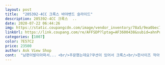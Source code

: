 ```yaml
---
layout: post 
title:  "205392-4CC 크록스 바야밴드 슬라이드" 
description: 205392-4CC 크록스  ..
date: 2020-07-22 06:44:26 
img: https://static.coupangcdn.com/image/vendor_inventory/78a5/9ea0bec7bed095a3670bd5ea950ab68c4a597a5a59a3a3d6b65b2c74f2c9.jpg 
linkUrl: https://link.coupang.com/re/AFFSDP?lptag=AF3600438&subid=ahnPublicAsk&pageKey=1399353821&itemId=2434442281&vendorItemId=70428331937&traceid=V0-113-8f782c3c1f6a7cd0 
categories: [1007] 
color: 7E57C2 
price: 23500 
author: Ask View Shop 
cont:  "남편이발이아파서... <br/>주문했는데요?쿠션이 있어서 크록스<br/>한사이즈 작아요<br/>" 
---
```

